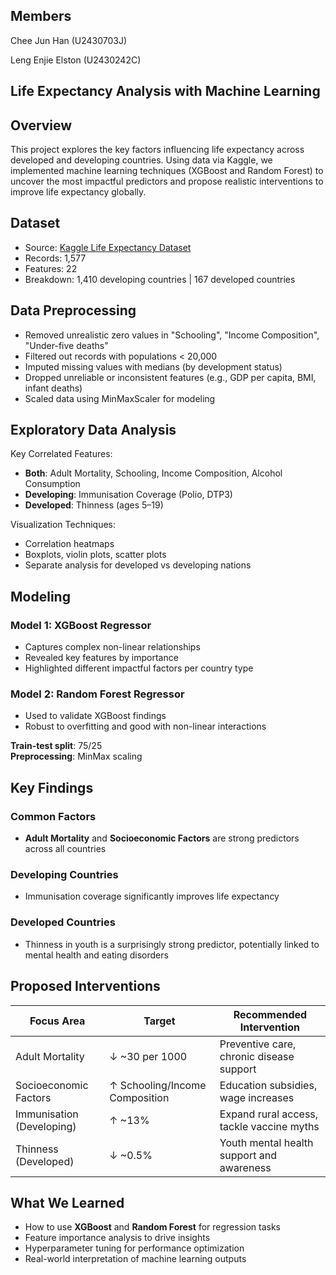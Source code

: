 ## Members
Chee Jun Han (U2430703J) 

Leng Enjie Elston (U2430242C) 

## Life Expectancy Analysis with Machine Learning

##  Overview
This project explores the key factors influencing life expectancy across developed and developing countries. Using data via Kaggle, we implemented machine learning techniques (XGBoost and Random Forest) to uncover the most impactful predictors and propose realistic interventions to improve life expectancy globally.

## Dataset
- Source: [Kaggle Life Expectancy Dataset](https://www.kaggle.com/code/varunsaikanuri/life-expectancy-visualization/input)
- Records: 1,577
- Features: 22
- Breakdown: 1,410 developing countries | 167 developed countries


##  Data Preprocessing
- Removed unrealistic zero values in "Schooling", "Income Composition", "Under-five deaths"
- Filtered out records with populations < 20,000
- Imputed missing values with medians (by development status)
- Dropped unreliable or inconsistent features (e.g., GDP per capita, BMI, infant deaths)
- Scaled data using MinMaxScaler for modeling

## Exploratory Data Analysis
Key Correlated Features:
- **Both**: Adult Mortality, Schooling, Income Composition, Alcohol Consumption
- **Developing**: Immunisation Coverage (Polio, DTP3)
- **Developed**: Thinness (ages 5–19)

Visualization Techniques:
- Correlation heatmaps
- Boxplots, violin plots, scatter plots
- Separate analysis for developed vs developing nations

##  Modeling

### Model 1: XGBoost Regressor
- Captures complex non-linear relationships
- Revealed key features by importance
- Highlighted different impactful factors per country type

### Model 2: Random Forest Regressor
- Used to validate XGBoost findings
- Robust to overfitting and good with non-linear interactions

**Train-test split**: 75/25  
**Preprocessing**: MinMax scaling

##  Key Findings

### Common Factors
- **Adult Mortality** and **Socioeconomic Factors** are strong predictors across all countries

### Developing Countries
- Immunisation coverage significantly improves life expectancy

### Developed Countries
- Thinness in youth is a surprisingly strong predictor, potentially linked to mental health and eating disorders



## Proposed Interventions

| Focus Area | Target | Recommended Intervention |
|------------|--------|---------------------------|
| Adult Mortality | ↓ ~30 per 1000 | Preventive care, chronic disease support |
| Socioeconomic Factors | ↑ Schooling/Income Composition | Education subsidies, wage increases |
| Immunisation (Developing) | ↑ ~13% | Expand rural access, tackle vaccine myths |
| Thinness (Developed) | ↓ ~0.5% | Youth mental health support and awareness |
##  What We Learned
- How to use **XGBoost** and **Random Forest** for regression tasks
- Feature importance analysis to drive insights
- Hyperparameter tuning for performance optimization
- Real-world interpretation of machine learning outputs


